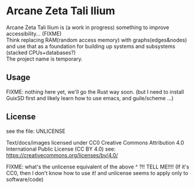 # Arcane Zeta Tali Ilium

Arcane Zeta Tali Ilium is (a work in progress) something to improve accessibility... (FIXME)  
Think replacing RAM(random access memory) with graphs(edges&nodes) and use that as a foundation for building up systems and subsystems (stacked CPUs+databases?)  
The project name is temporary.

## Usage

FIXME: nothing here yet, we'll go the Rust way soon. (but I need to install GuixSD first and likely learn how to use emacs, and guile/scheme ...)

## License

see the file: UNLICENSE

Text/docs/images licensed under CC0 Creative Commons Attribution 4.0 International Public License (CC BY 4.0) see: https://creativecommons.org/licenses/by/4.0/

FIXME: what's the unlicense equivalent of the above ^ ?!! TELL ME!!!! (If it's CC0, then I don't know how to use it! and unlicense seems to apply only to software/code)



